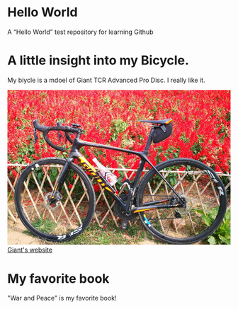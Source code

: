 # Hello World
A “Hello World” test repository for learning Github

# A little insight into my Bicycle.
My biycle is a mdoel of Giant TCR Advanced Pro Disc. I really like it.

![headshot](Bike.jpg)
[Giant's website](www.giant-bicycle.com)

# My favorite book
"War and Peace" is my favorite book!
